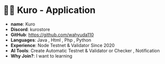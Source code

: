 #  🧑‍💻 Kuro - Application

- **name**: Kuro 
- **Discord**: kurostore
- **GitHub**: https://github.com/wahyuda110
- **Languages**: Java , Html , Php , Python
- **Experience**: Node Testnet & Validator Since 2020
- **AI Tools**: Create Automatic Testnet & Validator or Checker , Notification
- **Why Join?**: I want to learning
